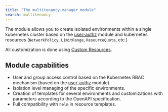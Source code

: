 ```yaml
---
title: "The multitenancy-manager module"
search: multitenancy
---
```


The module allows you to create isolated environments within a single kubernetes cluster based on the [user-authz](../../modules/140-user-authz) module and kubernetes resources (`NetworkPolicy`, `LimitRange`, `ResourceQuota`, etc.)

All customization is done using [Custom Resources](cr.html).

## Module capabilities

- User and group access control based on the Kubernetes RBAC mechanism (based on the [user-authz](../../modules/140-user-authz) module).
- Isolation level managing of the specific environments.
- Creation of templates for several environments and customizations with parameters according to the OpenAPI specification.
- Full compatibility with `helm` in resource templates.
